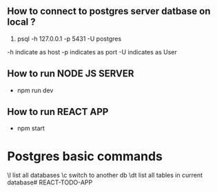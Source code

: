 ## How to connect to postgres server datbase on local ?
1. psql -h 127.0.0.1 -p 5431 -U postgres
   
-h 
    indicate as host
-p 
    indicates as port
-U 
    indicates as User


## How to run NODE JS SERVER
- npm run dev

## How to run REACT APP
- npm start

# Postgres basic commands
\l 
    list all databases
\c <db>
    switch to another db
\dt
    list all tables in current database# REACT-TODO-APP


